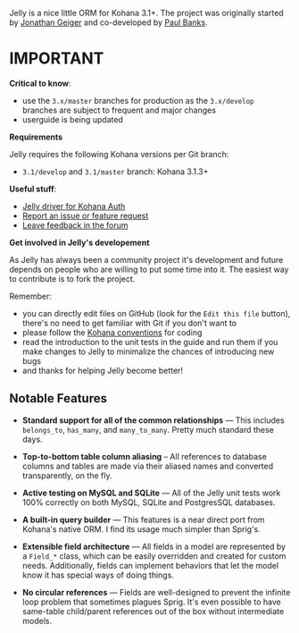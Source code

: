 Jelly is a nice little ORM for Kohana 3.1+.
The project was originally started by [Jonathan Geiger](http://jonathan-geiger.com/) and co-developed by [Paul Banks](http://blog.banksdesigns.co.uk/).

IMPORTANT
========

**Critical to know**:

* use the `3.x/master` branches for production as the `3.x/develop` branches are subject to frequent and major changes
* userguide is being updated

**Requirements**

Jelly requires the following Kohana versions per Git branch:

* `3.1/develop` and `3.1/master` branch: Kohana 3.1.3+

**Useful stuff**:

 * [Jelly driver for Kohana Auth](https://github.com/creatoro/jelly-auth)
 * [Report an issue or feature request](https://github.com/creatoro/kohana-jelly-for-Kohana-3.1/issues)
 * [Leave feedback in the forum](http://forum.kohanaframework.org/discussion/8069/jelly-for-kohana-3.1-auth-driver-included)

**Get involved in Jelly's developement**

As Jelly has always been a community project it's development and future depends on people who are willing to put some time into it.
The easiest way to contribute is to fork the project.

Remember:

* you can directly edit files on GitHub (look for the `Edit this file` button), there's no need to get familiar with Git if you don't want to
* please follow the [Kohana conventions](http://kohanaframework.org/3.2/guide/kohana/conventions) for coding
* read the introduction to the unit tests in the guide and run them if you make changes to Jelly to minimalize the chances of introducing new bugs
* and thanks for helping Jelly become better!

## Notable Features

* **Standard support for all of the common relationships** — This includes
  `belongs_to`, `has_many`, and `many_to_many`. Pretty much standard these
  days.

* **Top-to-bottom table column aliasing** – All references to database columns
  and tables are made via their aliased names and converted transparently, on
  the fly.

* **Active testing on MySQL and SQLite** — All of the Jelly unit tests work
  100% correctly on both MySQL, SQLite and PostgresSQL databases.

* **A built-in query builder** — This features is a near direct port from
  Kohana's native ORM. I find its usage much simpler than Sprig's.

* **Extensible field architecture** — All fields in a model are represented by
  a `Field_*` class, which can be easily overridden and created for custom
  needs. Additionally, fields can implement behaviors that let the model know
  it has special ways of doing things.

* **No circular references** — Fields are well-designed to prevent the
  infinite loop problem that sometimes plagues Sprig. It's even possible to
  have same-table child/parent references out of the box without intermediate
  models.